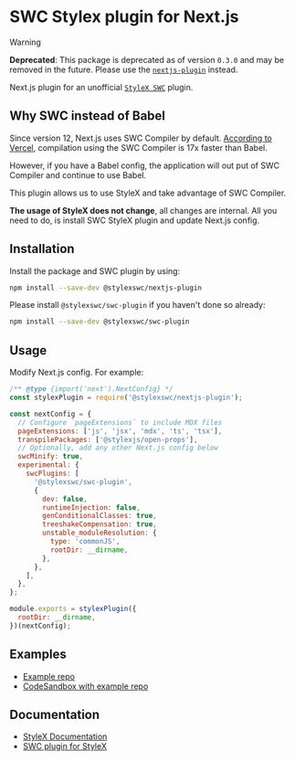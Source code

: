 # SWC Stylex plugin for Next.js

> [!WARNING]
> **Deprecated**: This package is deprecated as of version `0.3.0` and may be removed in the future. Please use the [`nextjs-plugin`](https://github.com/dwlad90/stylex-swc-plugin/tree/master/packages/nextjs-plugin) instead.


Next.js plugin for an unofficial
[`StyleX SWC`](https://github.com/dwlad90/stylex-swc-plugin/tree/master/crates/stylex-swc-plugin)
plugin.

## Why SWC instead of Babel

Since version 12, Next.js uses SWC Compiler by default.
[According to Vercel](https://nextjs.org/docs/architecture/nextjs-compiler),
compilation using the SWC Compiler is 17x faster than Babel.

However, if you have a Babel config, the application will out put of SWC
Compiler and continue to use Babel.

This plugin allows us to use StyleX and take advantage of SWC Compiler.

**The usage of StyleX does not change**, all changes are internal. All you need
to do, is install SWC StyleX plugin and update Next.js config.

## Installation

Install the package and SWC plugin by using:

```bash
npm install --save-dev @stylexswc/nextjs-plugin
```

Please install `@stylexswc/swc-plugin` if you haven't done so already:

```bash
npm install --save-dev @stylexswc/swc-plugin
```

## Usage

Modify Next.js config. For example:

```js
/** @type {import('next').NextConfig} */
const stylexPlugin = require('@stylexswc/nextjs-plugin');

const nextConfig = {
  // Configure `pageExtensions` to include MDX files
  pageExtensions: ['js', 'jsx', 'mdx', 'ts', 'tsx'],
  transpilePackages: ['@stylexjs/open-props'],
  // Optionally, add any other Next.js config below
  swcMinify: true,
  experimental: {
    swcPlugins: [
      '@stylexswc/swc-plugin',
      {
        dev: false,
        runtimeInjection: false,
        genConditionalClasses: true,
        treeshakeCompensation: true,
        unstable_moduleResolution: {
          type: 'commonJS',
          rootDir: __dirname,
        },
      },
    ],
  },
};

module.exports = stylexPlugin({
  rootDir: __dirname,
})(nextConfig);
```

## Examples

- [Example repo](https://github.com/Dwlad90/nextjs-app-dir-stylex/tree/swc)
- [CodeSandbox with example repo](https://codesandbox.io/p/github/Dwlad90/nextjs-app-dir-stylex/swc)

## Documentation

- [StyleX Documentation](https://stylexjs.com)
- [SWC plugin for StyleX](https://github.com/Dwlad90/stylex-swc-plugin/tree/master/packages/swc-plugin)
